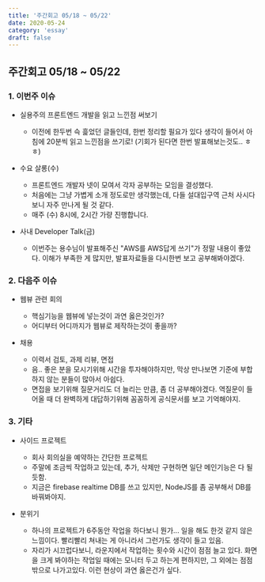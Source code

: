 ```yaml
---
title: '주간회고 05/18 ~ 05/22'
date: 2020-05-24
category: 'essay'
draft: false
---
```


## 주간회고 05/18 ~ 05/22

### 1. 이번주 이슈

- 실용주의 프론트엔드 개발을 읽고 느낀점 써보기

  - 이전에 한두번 슥 흝었던 글들인데, 한번 정리할 필요가 있다 생각이 들어서 아침에 20분씩 읽고 느낀점을 쓰기로! (기회가 된다면 한번 발표해보는것도.. ㅎㅎ)

- 수요 살롱(수)

  - 프론트엔드 개발자 넷이 모여서 각자 공부하는 모임을 결성했다.
  - 처음에는 그냥 가볍게 소개 정도로만 생각했는데, 다들 설대입구역 근처 사시다보니 자주 만나게 될 것 같다.
  - 매주 (수) 8시에, 2시간 가량 진행합니다.

- 사내 Developer Talk(금)
  - 이번주는 용수님이 발표해주신 "AWS를 AWS답게 쓰기"가 정말 내용이 좋았다. 이해가 부족한 게 많지만, 발표자료들을 다시한번 보고 공부해봐야겠다.

### 2. 다음주 이슈

- 웹뷰 관련 회의

  - 핵심기능을 웹뷰에 넣는것이 과연 옳은것인가?
  - 어디부터 어디까지가 웹뷰로 제작하는것이 좋을까?

* 채용

  - 이력서 검토, 과제 리뷰, 면접
  - 음.. 좋은 분을 모시기위해 시간을 투자해야하지만, 막상 만나보면 기준에 부합하지 않는 분들이 많아서 아쉽다.
  - 면접을 보기위해 질문거리도 더 늘리는 만큼, 좀 더 공부해야겠다. 역질문이 들어올 때 더 완벽하게 대답하기위해 꼼꼼하게 공식문서를 보고 기억해야지.

### 3. 기타

- 사이드 프로젝트

  - 회사 회의실을 예약하는 간단한 프로젝트
  - 주말에 조금씩 작업하고 있는데, 추가, 삭제만 구현하면 일단 메인기능은 다 될듯함.
  - 지금은 firebase realtime DB를 쓰고 있지만, NodeJS를 좀 공부해서 DB를 바꿔봐야지.

- 분위기
  - 하나의 프로젝트가 6주동안 작업을 하다보니 뭔가... 일을 해도 한것 같지 않은 느낌이다. 빨리빨리 쳐내는 게 아니라서 그런가도 생각이 들고 있음.
  - 자리가 시끄럽다보니, 라운지에서 작업하는 횟수와 시간이 점점 늘고 있다. 화면을 크게 봐야하는 작업일 때에는 모니터 두고 하는게 편하지만, 그 외에는 점점 밖으로 나가고있다. 이런 현상이 과연 옳은건가 싶다.
